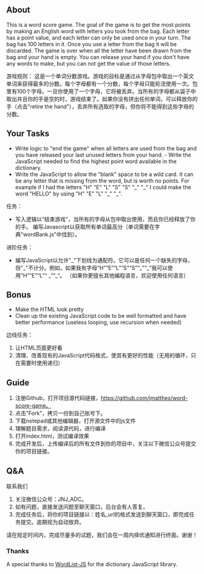 ## About
This is a word score game.  The goal of the game is to get the most points by making an English word with letters you took from the bag.  Each letter has a point value, and each letter can only be used once in your turn.  The bag has 100 letters in it.  Once you use a letter from the bag it will be discarded.  The game is over when all the letter have been drawn from the bag and your hand is empty.  You can release your hand if you don't have any words to make, but you can not get the value of those letters.

游戏规则：
这是一个单词分数游戏。游戏的目标是通过从字母包中取出一个英文单词来获得最多的分数。每个字母都有一个分数，每个字母只能轮流使用一次。包里有100个字母。一旦你使用了一个字母，它将被丢弃。当所有的字母都从袋子中取出并且你的手是空的时，游戏结束了。如果你没有拼出任何单词，可以释放你的手（点击"retire the hand"），丢弃所有选取的字母，但你将不能得到这些字母的分数。

## Your Tasks
 - Write logic to "end the game" when all letters are used from the bag and you have released your last unused letters from your hand. - Write the JavaScript needed to find the highest point word available in the dictionary.
 - Write the JavaScript to allow the "blank" space to be a wild card.  It can be any letter that is missing from the word, but is worth no points.  For example if I had the letters "H" "E" "L" "S" "S" "\_" "\_" I could make the word "HELLO" by using "H" "E" "L" "\_" "\_".

任务： 
 - 写入逻辑以“结束游戏”，当所有的字母从包中取出使用，而且你已经释放了你的手。 编写Javascript以获取所有单词最高分（单词需要在字典"wordBank.js"中找到）。

进阶任务： 
 - 编写JavaScript以允许"\_"下划线为通配符。它可以是任何一个缺失的字母，但"\_"不计分。例如，如果我有字母“H”“E”“L”“S”“S”“\_”“\_”我可以使用“H”“E”“L”“ \_“”\_“。
（如果你更擅长其他编程语言，欢迎使用任何语言）
 
## Bonus
 - Make the HTML look pretty
 - Clean up the existing JavaScript code to be well formatted and have better performance (useless looping, use recursion when needed)
 
边线任务：
 1. 让HTML页面更好看
 2. 清理、改善现有的JavaScript代码格式，使其有更好的性能（无用的循环，只在需要时使用递归）
 
 
## Guide 
 1. 注册Github，打开项目源代码链接，https://github.com/jmatthes/word-score-game。
 2. 点击"Fork"，拷贝一份到自己账号下。
 3. 下载notepad或其他编辑器，打开源文件中的js文件
 4. 理解题目需求，阅读源代码，进行编译
 5. 打开index.html，测试编译效果
 6. 完成开发后，上传编译后的所有文件到你的项目中，关注以下微信公众号提交你的项目链接。

## Q&A
联系我们
1. 关注微信公众号：JNJ_ADC。
2. 如有问题，直接发送问题至聊天窗口，后台会有人答复。
3. 完成任务后，将你的项目链接以：姓名_url的格式发送到聊天窗口，即完成任务提交。逾期视为自动放弃。

请在规定时间内，完成尽量多的试题，我们会在一周内择优通知进行终面。谢谢！

 
### Thanks
A special thanks to [WordList-JS](https://github.com/JackolanternIR/WordList-JS) for the dictionary JavaScript library.